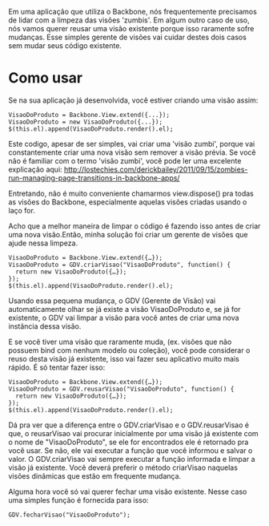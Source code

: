 Em uma aplicação que utiliza o Backbone, nós frequentemente precisamos de lidar com a limpeza das visões 'zumbis'. Em algum outro
caso de uso, nós vamos querer reusar uma visão existente porque isso raramente sofre mudanças. Esse simples gerente de visões vai
cuidar destes dois casos sem mudar seus código existente.

# Como usar
Se na sua aplicação já desenvolvida, você estiver criando uma visão assim:

    VisaoDoProduto = Backbone.View.extend({...});
    VisaoDoProduto = new VisaoDoProduto({...});
    $(this.el).append(VisaoDoProduto.render().el);

Este codigo, apesar de ser simples, vai criar uma 'visão zumbi', porque vai constantemente criar uma nova visão sem remover a
visão prévia. Se você não é familiar com o termo 'visão zumbi', você pode ler uma excelente explicação aqui:
http://lostechies.com/derickbailey/2011/09/15/zombies-run-managing-page-transitions-in-backbone-apps/

Entretando, não é muito conveniente chamarmos view.dispose() pra todas as visões do Backbone, especialmente aquelas visões criadas 
usando o laço for. 

Acho que a melhor maneira de limpar o código é fazendo isso antes de criar uma nova visão.Então, minha solução 
foi criar um gerente de visões que ajude nessa limpeza.

    VisaoDoProduto = Backbone.View.extend({…});
    VisaoDoProduto = GDV.criarVisao("VisaoDoProduto", function() {
      return new VisaoDoProduto({…});
    });
    $(this.el).append(VisaoDoProduto.render().el);

Usando essa pequena mudança, o GDV (Gerente de Visão) vai automaticamente olhar se já existe a visão VisaoDoProduto e, se 
já for existente, o GDV vai limpar a visão para você antes de criar uma nova instância dessa visão.

E se você tiver uma visão que raramente muda, (ex. visões que não possuem bind com nenhum modelo ou coleção), você pode
considerar o reuso desta visão já existente, isso vai fazer seu aplicativo muito mais rápido. É só tentar fazer isso:

    VisaoDoProduto = Backbone.View.extend({…});
    VisaoDoProduto = GDV.reusarVisao("VisaoDoProduto", function() {
      return new VisaoDoProduto({…});
    });
    $(this.el).append(VisaoDoProduto.render().el);

Dá pra ver que a diferença entre o GDV.criarVisao e o GDV.reusarVisao é que, o reusarVisao vai procurar inicialmente por
uma visão já existente com o nome de "VisaoDoProduto", se ele for encontrados ele é retornado pra você usar. Se não, ele vai
executar a função que você informou e salvar o valor. O GDV.criarVisao vai sempre executar a função informada e limpar 
a visão já existente. Você deverá preferir o método criarVisao naquelas visões dinâmicas que estão em frequente mudança.

Alguma hora você só vai querer fechar uma visão existente. Nesse caso uma simples função é fornecida para isso:

    GDV.fecharVisao("VisaoDoProduto");

